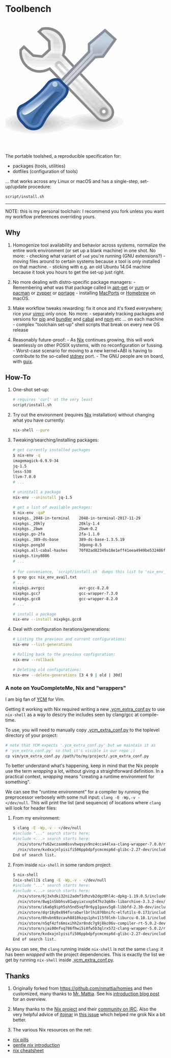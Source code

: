 # Toolbench

![tool](./tool.gif)

The portable toolshed, a reproducible specification for:

- packages (tools, utilities)
- dotfiles (configuration of tools)

... that works across any Linux or macOS and has a single-step, set-up/update procedure:

  ``` bash
  script/install.sh
  ```

---

NOTE: this is my personal toolchain:
I recommend you fork unless you want my workflow preferences overriding yours.

## Why

1. Homogenize tool availability and behavior across systems,
    normalize the entire work environment (or set up a blank machine) in one shot.
    No more:
        - checking what variant of `sed` you're running (GNU extensions?)
        - moving files around to certain systems because *x* tool is *only* installed
          on that machine.
        - sticking with e.g. an old Ubuntu 14.04 machine because it took you hours
          to get the set-up just right.

1. No more dealing with distro-specific package managers:
        - Remembering *what* was that package called in
          [apt-get](https://help.ubuntu.com/community/AptGet/Howto)
          or [yum](https://wiki.centos.org/PackageManagement/Yum)
          or [pacman](https://wiki.archlinux.org/index.php/Pacman)
          or [zypper](https://en.opensuse.org/Portal:Zypper)
          or [portage](https://wiki.gentoo.org/wiki/Portage)
        - installing [MacPorts](https://www.macports.org/) or [Homebrew](https://brew.sh/)
          on macOS.

1. Make workflow tweaks rewarding: fix it once and it's fixed everywhere;
    rice your [vimrc](http://learnvimscriptthehardway.stevelosh.com/chapters/07.html)
    only once.
    No more:
        - separately tracking packages and versions for
          [pip](https://pip.pypa.io/en/stable/installing/)
          and [bundler](https://bundler.io/)
          and [cabal](https://www.haskell.org/cabal/)
          and [npm](https://www.npmjs.com/)
          etc ... on each machine
        - complex "toolchain set-up" shell scripts that break on every new OS release

1. Reasonably future-proof:
        - As [Nix](https://nixos.org/) continues growing, this will work
          seamlessly on other POSIX systems, with no reconfiguration or fussing.
        - Worst-case scenario for moving to a new kernel+ABI is having to contribute
          to the so-called [stdnev](https://nixos.org/nixos/nix-pills/fundamentals-of-stdenv.html)
          port.
        - The GNU people are on board, with [guix](https://www.gnu.org/software/guix/).

## How-To

1. One-shot set-up:

    ``` bash
    # requires 'curl' at the very least
    script/install.sh
    ```

1. Try out the environment (requires [Nix](https://nixos.org/nix/) installation)
  without changing what you have currently:

    ``` bash
    nix-shell --pure
    ```

1. Tweaking/searching/installing packages:

    ``` bash
    # get currently installed packages
    $ nix-env -q
    imagemagick-6.9.9-34
    jq-1.5
    less-530
    llvm-7.0.0
    # ...
    ```

    ``` bash
    # uninstall a package
    nix-env --uninstall jq-1.5
    ```

    ``` bash
    # get a list of available packages:
    $ nix-env -qaP
    nixpkgs._2048-in-terminal    2048-in-terminal-2017-11-29
    nixpkgs._20kly               20kly-1.4
    nixpkgs._2bwm                2bwm-0.2
    nixpkgs.go-2fa               2fa-1.1.0
    nixpkgs._389-ds-base         389-ds-base-1.3.5.19
    nixpkgs.pong3d               3dpong-0.5
    nixpkgs.all-cabal-hashes     70f02ad82349a18e1eff41eea4949be532486f7b.tar.gz
    nixpkgs.tiny8086
    # ...

    # for convenience, `script/install.sh` dumps this list to 'nix_env_avail.txt':
    $ grep gcc nix_env_avail.txt
    # ...
    nixpkgs.avrgcc               avr-gcc-8.2.0
    nixpkgs.gcc7                 gcc-wrapper-7.3.0
    nixpkgs.gcc8                 gcc-wrapper-8.2.0
    # ...
    ```

    ``` bash
    # install a package
    nix-env --install nixpkgs.gcc8
    ```

1. Deal with configuration iterations/generations:

    ``` bash
    # Listing the previous and current configurations:
    nix-env --list-generations
    ```

    ``` bash
    # Rolling back to the previous configuration:
    nix-env --rollback
    ```

    ``` bash
    # Deleting old configurations:
    nix-env --delete-generations [3 4 9 | old | 30d]
    ```

### A note on YouCompleteMe, Nix and "wrappers"

I am big fan of [YCM](https://github.com/Valloric/YouCompleteMe) for Vim.

Getting it working with Nix required writing a new [.ycm_extra_conf.py][conf]
to use `nix-shell` as a way to descry the includes seen by clang/gcc
at compile-time.

To use, you will need to manually copy [.ycm_extra_conf.py][conf]
to the toplevel directory of your project:

```bash
# note that YCM expects '.ycm_extra_conf.py' but we maintain it as
# 'ycm_extra_conf.py' so that it's visible in our repo ;)
cp vim/ycm_extra_conf.py /path/to/my/project/.ycm_extra_conf.py
```

To better understand what's happening, keep in mind that the Nix people use
the term *wrapping* a lot, without giving a straightforward definition.
In a practical context, *wrapping* means
"creating a runtime environment for something".

We can see the "runtime environment" for a compiler by running the preprocessor
verbosely with some null input: `clang -E -Wp,-v - </dev/null`.
This will print the list (and sequence) of locations where `clang` will look
for header files:

1. From my environment:

    ```bash
    $ clang -E -Wp,-v - </dev/null
    #include "..." search starts here:
    #include <...> search starts here:
      /nix/store/fs62wczaxm8svvhwqsyv9nz4cca44lxa-clang-wrapper-7.0.0/resource-root/include
      /nix/store/kvdxajnlyisifi506ppbdpfycmcmsp6d-glibc-2.27-dev/include
    End of search list.
    ```

1. From inside `nix-shell` in some random project:

    ```bash
    $ nix-shell
    [nix-shell]$ clang -E -Wp,-v - </dev/null
    #include "..." search starts here:
    #include <...> search starts here:
      /nix/store/6j3xhdki32ni2admf1dhzvb2dgz0hl4c-dpkg-1.19.0.5/include
      /nix/store/8wg1n5bbhsv81wpyixcvxp547hz3q60x-libarchive-3.3.2-dev/include
      /nix/store/i6a6g9iph5sh5nd5vqf0r6yg1gaxv5g8-libbfd-2.30-dev/include
      /nix/store/dqr18y0x894fsrabwrlbrlhi870bnifc-elfutils-0.173/include
      /nix/store/0hvbn69zcavh8810kzqs1phv1l5f0lnh-liburcu-0.10.1/include
      /nix/store/n5qf4zfs6msxihh2xr8ndc7g9j8kc06v-compiler-rt-5.0.2-dev/include
      /nix/store/sjai00nfvq786fhwi5i0fw5b3qlrx572-clang-wrapper-5.0.2/resource-root/include
      /nix/store/kvdxajnlyisifi506ppbdpfycmcmsp6d-glibc-2.27-dev/include
    End of search list.
    ```

As you can see, the `clang` running inside `nix-shell` is not the same `clang`:
it has been *wrapped* with the project dependencies.
This is exactly the list we get by running `nix-shell` inside [.ycm_extra_conf.py][conf].

[conf]: vim/ycm_extra_conf.py

## Thanks

1. Originally forked from <https://github.com/nmattia/homies> and then customized,
  many thanks to [Mr. Mattia](https://github.com/nmattia).
  See his [introduction blog post](http://nmattia.com/posts/2018-03-21-nix-reproducible-setup-linux-macos.html)
  for an overview.

1. Many thanks to the [Nix project](https://nixos.org/) and their
  [community on IRC](https://nixos.org/nixos/community.html).
  Also the very helpful advice of [jtojnar](https://github.com/jtojnar)
  in [this issue](https://github.com/NixOS/nixpkgs/issues/44515) which helped
  me grok Nix a bit better.

1. The various Nix resources on the net:
  - [nix pills](https://nixos.org/nixos/nix-pills/index.html)
  - [gentle nix introduction](https://ebzzry.io/en/nix/)
  - [nix cheatsheet](https://learnxinyminutes.com/docs/nix/)
